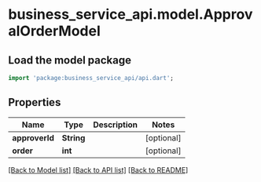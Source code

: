 # business_service_api.model.ApprovalOrderModel

## Load the model package
```dart
import 'package:business_service_api/api.dart';
```

## Properties
Name | Type | Description | Notes
------------ | ------------- | ------------- | -------------
**approverId** | **String** |  | [optional] 
**order** | **int** |  | [optional] 

[[Back to Model list]](../README.md#documentation-for-models) [[Back to API list]](../README.md#documentation-for-api-endpoints) [[Back to README]](../README.md)



